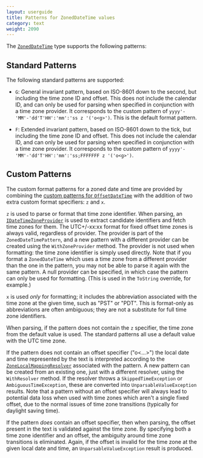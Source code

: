 ```yaml
---
layout: userguide
title: Patterns for ZonedDateTime values
category: text
weight: 2090
---
```


The [`ZonedDateTime`](noda-type://NodaTime.ZonedDateTime) type supports the following patterns:

Standard Patterns
-----------------

The following standard patterns are supported:

- `G`: General invariant pattern, based on ISO-8601 down to the second, but including the time zone ID and offset. This does not include the calendar ID, and can only be used for parsing when
specified in conjunction with a time zone provider. It corresponds to the custom pattern of `yyyy'-'MM'-'dd'T'HH':'mm':'ss z '('o<g>')`. This is the default format pattern.

- `F`: Extended invariant pattern, based on ISO-8601 down to the tick, but including the time zone ID and offset. This does not include the calendar ID, and can only be used for parsing when
specified in conjunction with a time zone provider. It corresponds to the custom pattern of `yyyy'-'MM'-'dd'T'HH':'mm':'ss;FFFFFFF z '('o<g>')`.

Custom Patterns
---------------

The custom format patterns for a zoned date and time are provided by combining the [custom patterns for `OffsetDateTime`](offsetdatetime-patterns.html) with
the addition of two extra custom format specifiers: `z` and `x`.

`z` is used to parse or format that time zone identifier. When parsing, an [`IDateTimeZoneProvider`](noda-type://NodaTime.IDateTimeZoneProvider) is used to extract candidate identifiers and fetch time zones for them. The UTC+/-xx:xx format for fixed offset time zones is always valid, regardless of provider. The provider is part of the `ZonedDateTimePattern`, and a new pattern with a different provider can be created using the `WithZoneProvider` method. The provider is not used when formatting: the time zone identifier is simply used directly. Note that if you format a `ZonedDateTime` which uses a time zone from a different provider than the one in the pattern, you may not be able to parse it again with the same pattern. A null provider can be specified, in which case
the pattern can only be used for formatting. (This is used in the `ToString` override, for example.)

`x` is used *only* for formatting; it includes the abbreviation associated with the time zone at the given time, such as "PST" or "PDT". This is format-only as abbreviations are often ambiguous; they are not a substitute for full time zone identifiers.

When parsing, if the pattern does not contain the `z` specifier, the time zone from the default value is used. The standard patterns all use a default value with the UTC time zone.

If the pattern does not contain an offset specifier ("o&lt;...&gt;") the local date and time represented by the text is interpreted according to the [`ZoneLocalMappingResolver`](noda-type://NodaTime.TimeZones.ZoneLocalMappingResolver) associated with the pattern. A new pattern can be created from an existing one, just with a different resolver, using the `WithResolver` method. If the resolver throws a `SkippedTimeException` or `AmbiguousTimeException`, these are converted into `UnparsableValueException` results. Note that a pattern without an offset specifier will always lead to potential data loss when used with time zones which aren't a single fixed offset, due to the normal issues of time zone transitions (typically for daylight saving time). 

If the pattern *does* contain an offset specifier, then when parsing, the offset present in the text is validated against the time zone. By specifying both a time zone identifier and an offset, the ambiguity around time zone transitions is eliminated. Again, if the offset is invalid for the time zone at the given local date and time, an `UnparsableValueException` result is produced.

